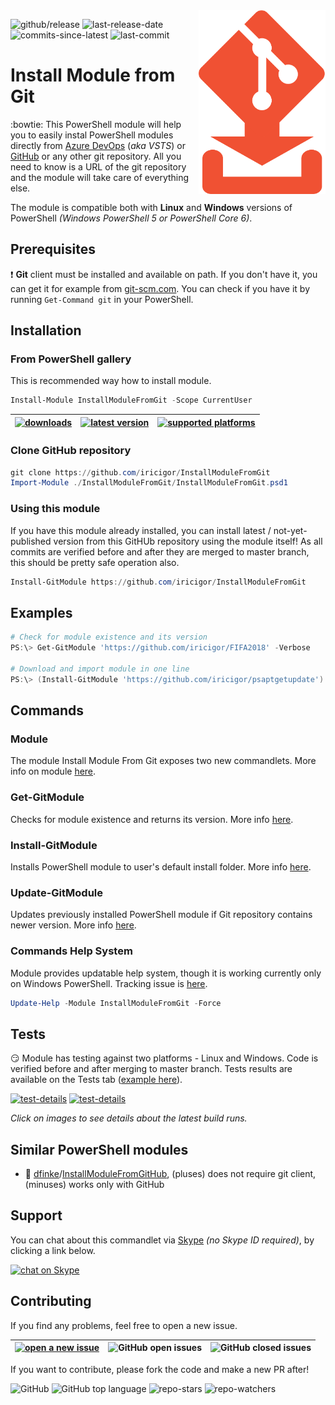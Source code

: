 <img align="right" width="203" height="294" src="img/InstallModuleFromGit.logo.png">

![github/release](https://img.shields.io/github/release/iricigor/InstallModuleFromGit.svg) ![last-release-date](https://img.shields.io/github/release-date/iricigor/InstallModuleFromGit.svg) ![commits-since-latest](https://img.shields.io/github/commits-since/iricigor/InstallModuleFromGit/latest.svg) ![last-commit](https://img.shields.io/github/last-commit/iricigor/InstallModuleFromGit.svg)

# Install Module from Git

:bowtie: This PowerShell module will help you to easily instal PowerShell modules directly from [Azure DevOps](https://azure.microsoft.com/en-us/services/devops/repos/) (_aka VSTS_) or [GitHub](https://github.com/) or any other git repository.
All you need to know is a URL of the git repository and the module will take care of everything else.

The module is compatible both with **Linux** and **Windows** versions of PowerShell _(Windows PowerShell 5 or PowerShell Core 6)_.

## Prerequisites

:exclamation: **Git** client must be installed and available on path.
If you don't have it, you can get it for example from [git-scm.com](https://git-scm.com/downloads).
You can check if you have it by running `Get-Command git` in your PowerShell.

## Installation

### From PowerShell gallery

This is recommended way how to install module.

```PowerShell
Install-Module InstallModuleFromGit -Scope CurrentUser
```

| [![downloads](https://img.shields.io/powershellgallery/dt/InstallModuleFromGit.svg?label=downloads&style=popout&logo=PowerShell)](https://www.powershellgallery.com/packages/InstallModuleFromGit) | [![latest version](https://img.shields.io/powershellgallery/v/InstallModuleFromGit.svg?label=latest+version)](https://www.powershellgallery.com/packages/InstallModuleFromGit) | [![supported platforms](https://img.shields.io/powershellgallery/p/InstallModuleFromGit.svg)](https://www.powershellgallery.com/packages/InstallModuleFromGit) |
|-|-|-|


### Clone GitHub repository

```PowerShell
git clone https://github.com/iricigor/InstallModuleFromGit
Import-Module ./InstallModuleFromGit/InstallModuleFromGit.psd1
```

### Using this module

If you have this module already installed, you can install latest / not-yet-published version from this GitHUb repository using the module itself!
As all commits are verified before and after they are merged to master branch, this should be pretty safe operation also.

```PowerShell
Install-GitModule https://github.com/iricigor/InstallModuleFromGit
```

## Examples

```PowerShell
# Check for module existence and its version
PS:\> Get-GitModule 'https://github.com/iricigor/FIFA2018' -Verbose

# Download and import module in one line
PS:\> (Install-GitModule 'https://github.com/iricigor/psaptgetupdate').Name | Import-Module
```

## Commands

### Module

The module Install Module From Git exposes two new commandlets. More info on module [here](/Docs/InstallModuleFromGit.md).

### Get-GitModule

Checks for module existence and returns its version. More info [here](/Docs/Get-GitModule.md).

### Install-GitModule

Installs PowerShell module to user's default install folder. More info [here](/Docs/Install-GitModule.md).

### Update-GitModule

Updates previously installed PowerShell module if Git repository contains newer version. More info [here](/Docs/Update-GitModule.md).

### Commands Help System

Module provides updatable help system, though it is working currently only on Windows PowerShell. Tracking issue is [here](https://github.com/iricigor/InstallModuleFromGit/issues/3).

```PowerShell
Update-Help -Module InstallModuleFromGit -Force
```

## Tests

:smirk: Module has testing against two platforms - Linux and Windows. Code is verified before and after merging to master branch. Tests results are available on the Tests tab ([example here](/img/TestResults-AzureDevops.png)).

[![test-details](https://img.shields.io/azure-devops/tests/iiric/PS1/16.svg?style=popout&logo=Windows&logoColor=blue)](https://dev.azure.com/iiric/PS1/_build/latest?definitionId=16&branchName=master) [![test-details](https://img.shields.io/azure-devops/tests/iiric/PS1/17.svg?style=popout&logo=Linux&logoColor=black)](https://dev.azure.com/iiric/PS1/_build/latest?definitionId=17&branchName=master)

_Click on images to see details about the latest build runs._

## Similar PowerShell modules

- :mega: [dfinke](https://github.com/dfinke)/[InstallModuleFromGitHub](https://github.com/dfinke/InstallModuleFromGitHub), (pluses) does not require git client, (minuses) works only with GitHub

## Support

You can chat about this commandlet via [Skype](https://www.skype.com) _(no Skype ID required)_, by clicking a link below.

[![chat on Skype](https://img.shields.io/badge/chat-on%20Skype-blue.svg?style=popout&logo=Skype)](https://join.skype.com/hQMRyp7kwjd2)

## Contributing

If you find any problems, feel free to open a new issue.

| [![open a new issue](https://img.shields.io/badge/open%20new-issue-success.svg?style=popout&logo=GitHub&logoColor=black)](https://github.com/iricigor/InstallModuleFromGit/issues/new) | ![GitHub open issues](https://img.shields.io/github/issues/iricigor/InstallModuleFromGit.svg?style=flat) | ![GitHub closed issues](https://img.shields.io/github/issues-closed/iricigor/InstallModuleFromGit.svg?style=flat) |
|-|-|-|

If you want to contribute, please fork the code and make a new PR after!

![GitHub](https://img.shields.io/github/license/iricigor/InstallModuleFromGit.svg?style=flat)
![GitHub top language](https://img.shields.io/github/languages/top/iricigor/InstallModuleFromGit.svg?style=flat)
![repo-stars](https://img.shields.io/github/stars/iricigor/InstallModuleFromGit.svg)
![repo-watchers](https://img.shields.io/github/watchers/iricigor/InstallModuleFromGit.svg)
